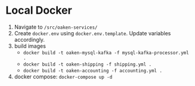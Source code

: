 # Local Docker

1. Navigate to `/src/oaken-services/`
1. Create `docker.env` using `docker.env.template`. Update variables accordingly.
1. build images
    - `docker build -t oaken-mysql-kafka -f mysql-kafka-processor.yml .`
    - `docker build -t oaken-shipping -f shipping.yml .`
    - `docker build -t oaken-accounting -f accounting.yml .`
1. docker compose: `docker-compose up -d`
